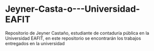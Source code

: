 # Jeyner-Casta-o---Universidad-EAFIT
Repositorio de Jeyner Castaño, estudiante de contaduría pública en la Universidad EAFIT, en este repositorio se encontrarán los trabajos entregados en la universidad
